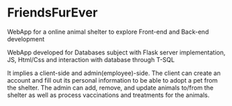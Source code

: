 # FriendsFurEver
WebApp for a online animal shelter to explore Front-end and Back-end development

WebApp developed for Databases subject with Flask server implementation, JS, Html/Css and interaction with database through T-SQL

It implies a client-side and admin(employee)-side. The client can create an account and fill out its personal information to be able to adopt a pet from the shelter.
The admin can add, remove, and update animals to/from the shelter as well as process vaccinations and treatments for the animals.

